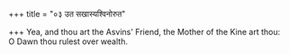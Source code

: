 +++
title = "०३ उत सखास्यश्विनोरुत"

+++
Yea, and thou art the Asvins' Friend, the Mother of the Kine art thou:  
     O Dawn thou rulest over wealth.